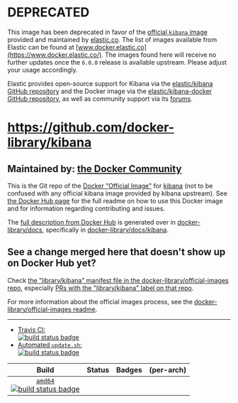 # DEPRECATED

This image has been deprecated in favor of the [official `kibana` image](https://www.elastic.co/guide/en/kibana/current/_pulling_the_image.html) provided and maintained by [elastic.co](https://www.elastic.co/). The list of images available from Elastic can be found at [www.docker.elastic.co](https://www.docker.elastic.co/). The images found here will receive no further updates once the `6.0.0` release is available upstream. Please adjust your usage accordingly.

Elastic provides open-source support for Kibana via the [elastic/kibana GitHub repository](https://github.com/elastic/kibana) and the Docker image via the [elastic/kibana-docker GitHub repository](https://github.com/elastic/kibana-docker), as well as community support via its [forums](https://discuss.elastic.co/c/kibana).

# https://github.com/docker-library/kibana

## Maintained by: [the Docker Community](https://github.com/docker-library/kibana)

This is the Git repo of the [Docker "Official Image"](https://docs.docker.com/docker-hub/official_repos/) for [kibana](https://hub.docker.com/_/kibana/) (not to be confused with any official kibana image provided by kibana upstream). See [the Docker Hub page](https://hub.docker.com/_/kibana/) for the full readme on how to use this Docker image and for information regarding contributing and issues.

The [full description from Docker Hub](https://hub.docker.com/_/kibana/) is generated over in [docker-library/docs](https://github.com/docker-library/docs), specifically in [docker-library/docs/kibana](https://github.com/docker-library/docs/tree/master/kibana).

## See a change merged here that doesn't show up on Docker Hub yet?

Check [the "library/kibana" manifest file in the docker-library/official-images repo](https://github.com/docker-library/official-images/blob/master/library/kibana), especially [PRs with the "library/kibana" label on that repo](https://github.com/docker-library/official-images/labels/library%2Fkibana).

For more information about the official images process, see the [docker-library/official-images readme](https://github.com/docker-library/official-images/blob/master/README.md).

---

-	[Travis CI:  
	![build status badge](https://img.shields.io/travis/docker-library/kibana/master.svg)](https://travis-ci.org/docker-library/kibana/branches)
-	[Automated `update.sh`:  
	![build status badge](https://doi-janky.infosiftr.net/job/update.sh/job/kibana/badge/icon)](https://doi-janky.infosiftr.net/job/update.sh/job/kibana)

| Build | Status | Badges | (per-arch) |
|:-:|:-:|:-:|:-:|
| [`amd64`<br />![build status badge](https://doi-janky.infosiftr.net/job/multiarch/job/amd64/job/kibana/badge/icon)](https://doi-janky.infosiftr.net/job/multiarch/job/amd64/job/kibana) |

<!-- THIS FILE IS GENERATED BY https://github.com/docker-library/docs/blob/master/generate-repo-stub-readme.sh -->
